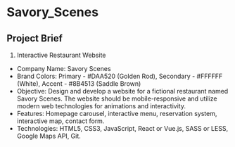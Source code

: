 # Savory_Scenes

## Project Brief

1. Interactive Restaurant Website

- Company Name: Savory Scenes
- Brand Colors: Primary - #DAA520 (Golden Rod), Secondary - #FFFFFF (White), Accent - #8B4513 (Saddle Brown)
- Objective: Design and develop a website for a fictional restaurant named Savory Scenes. The website should be mobile-responsive and utilize modern web technologies for animations and interactivity.
- Features: Homepage carousel, interactive menu, reservation system, interactive map, contact form.
- Technologies: HTML5, CSS3, JavaScript, React or Vue.js, SASS or LESS, Google Maps API, Git.
